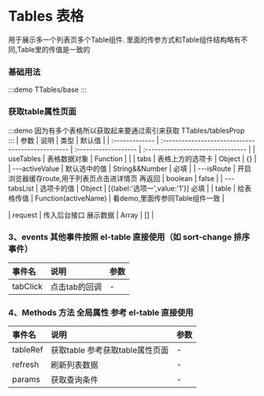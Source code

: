 # Tables 表格

用于展示多一个列表页多个Table组件.
里面的传参方式和Table组件结构略有不同,Table里的传值是一致的

### 基础用法

:::demo
TTables/base
:::

### 获取table属性页面

:::demo 因为有多个表格所以获取起来要通过索引来获取
TTables/tablesProp  
:::
| 参数 | 说明 | 类型 | 默认值 |
| :------------- | :------------------------------------------------ | :------------------- | :-------------------------------- |
| useTables | 表格数据对象 | Function | |
| tabs | 表格上方的选项卡 | Object | {} |
| ---activeValue | 默认选中的值 | String&&Number | 必填 |
| ---isRoute | 开启浏览器缓存route,用于列表页点击进详情页 再返回 | boolean | false |
| ---tabsList | 选项卡的值 | Object | [{label:'选项一',value:'1'}] 必填 |
| table | 给表格传值 | Function(activeName) | 看demo,里面传参同Table组件一致 |

| request | 传入后台接口 展示数据 | Array | [] |

### 3、events 其他事件按照 el-table 直接使用（如 sort-change 排序事件）

| 事件名   | 说明          | 参数 |
| :------- | :------------ | :--- |
| tabClick | 点击tab的回调 | -    |

### 4、Methods 方法 全局属性 参考 el-table 直接使用

| 事件名   | 说明                            | 参数 |
| :------- | :------------------------------ | :--- |
| tableRef | 获取table 参考获取table属性页面 | -    |
| refresh  | 刷新列表数据                    | -    |
| params   | 获取查询条件                    | -    |

